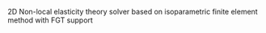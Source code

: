 2D Non-local elasticity theory solver based on isoparametric finite element method with FGT support
